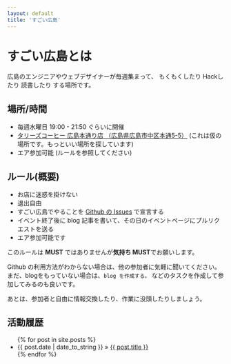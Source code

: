 ```yaml
---
layout: default
title: 'すごい広島'
---
```


# すごい広島とは

広島のエンジニアやウェブデザイナーが毎週集まって、
もくもくしたり Hackしたり 読書したり する場所です。

## 場所/時間

* 毎週水曜日 19:00 - 21:50 ぐらいに開催
* [タリーズコーヒー 広島本通り店 （広島県広島市中区本通5-5）](http://as.chizumaru.com/tullys/detailMap?account=tullys&accmd=0&adr=34101&c21=1&bid=91&pgret=2) (これは仮の場所です。もっといい場所を探しています)
* エア参加可能 (ルールを参照してください)

## ルール(概要)

* お店に迷惑を掛けない
* 退出自由
* すごい広島でやることを [Github の Issues](https://github.com/great-h/great-h.github.io/issues?state=open) で宣言する
* イベント終了後に blog 記事を書いて、その日のイベントページにプルリクエストを送る
* エア参加可能です

このルールは **MUST** ではありませんが**気持ち MUST**でお願いします。

Github の利用方法がわからない場合は、他の参加者に気軽に聞いてください。
まだ、blogをもっていない場合は、`blog を作成する。` などのタスクを作成して参加してみるのも良いです。

あとは、参加者と自由に情報交換したり、作業に没頭したりしましょう。

## 活動履歴

<ul class="posts">
{% for post in site.posts %}
<li><span>{{ post.date | date_to_string }}</span> &raquo; <a href="{{ post.url }}">{{ post.title }}</a></li>
{% endfor %}
</ul>
